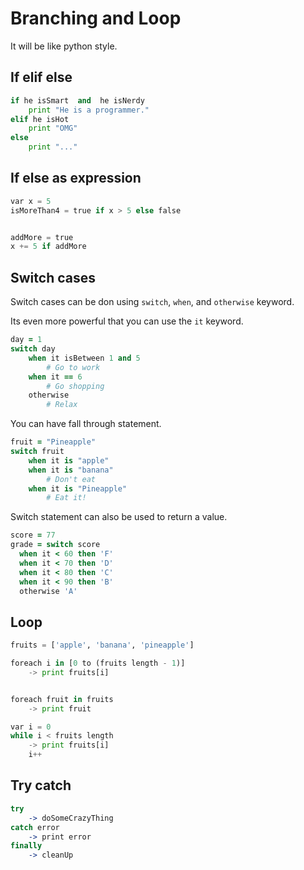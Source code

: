 # Branching and Loop
It will be like python style.

## If elif else
```python
if he isSmart  and  he isNerdy
    print "He is a programmer."
elif he isHot
    print "OMG"
else 
    print "..."
```

## If else as expression
```python
var x = 5
isMoreThan4 = true if x > 5 else false


addMore = true
x += 5 if addMore
```

## Switch cases
Switch cases can be don using `switch`, `when`, and `otherwise` keyword.  

Its even more powerful that you can use the `it` keyword.


```coffee
day = 1
switch day
    when it isBetween 1 and 5
        # Go to work
    when it == 6
        # Go shopping
    otherwise
        # Relax
```
You can have fall through statement.
```coffee
fruit = "Pineapple"
switch fruit
    when it is "apple" 
    when it is "banana"
        # Don't eat
    when it is "Pineapple"
        # Eat it!
```

Switch statement can also be used to return a value.
```Coffee
score = 77
grade = switch score
  when it < 60 then 'F'
  when it < 70 then 'D'
  when it < 80 then 'C'
  when it < 90 then 'B'
  otherwise 'A'
```


## Loop
```python
fruits = ['apple', 'banana', 'pineapple']

foreach i in [0 to (fruits length - 1)]
    -> print fruits[i]


foreach fruit in fruits
    -> print fruit

var i = 0
while i < fruits length
    -> print fruits[i]
    i++
```

## Try catch
```coffee
try
    -> doSomeCrazyThing
catch error
    -> print error
finally
    -> cleanUp
```